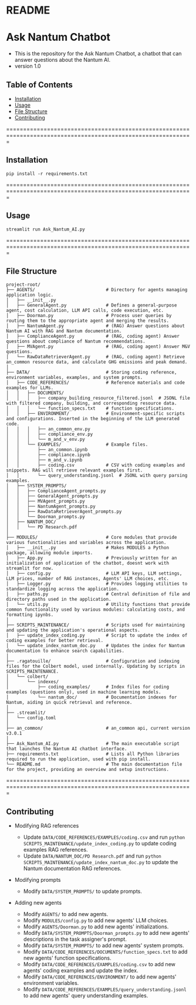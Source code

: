 # README #

# Ask Nantum Chatbot

* This is the repository for the Ask Nantum Chatbot, a chatbot that can answer questions about the Nantum AI.
* version 1.0

## Table of Contents
- [Installation](#installation)
- [Usage](#usage)
- [File Structure](#file-structure)
- [Contributing](#contributing)

=============================================================================================================
## Installation

	pip install -r requirements.txt
=============================================================================================================
## Usage

	streamlit run Ask_Nantum_AI.py
=============================================================================================================
## File Structure

    project-root/
    ├── AGENTS/                           # Directory for agents managing application logic.
    │   ├── __init__.py                   
    │   ├── GeneralAgent.py               # Defines a general-purpose agent, cost calculation, LLM API calls, code execution, etc.  
    │   ├── Doorman.py                    # Process user queries by routing them to the appropriate agent and merging the results.
    │   ├── NantumAgent.py                # (RAG) Answer questions about Nantum AI with RAG and Nantum documentation.
    │   ├── ComplianceAgent.py            # (RAG, coding agent) Answer questions about compliance of Nantum recommendations.
    │   ├── MVAgent.py                    # (RAG, coding agent) Answer M&V questions.
    │   └── RawDataRetrieverAgent.py      # (RAG, coding agent) Retrieve an_common resource data, and calculate GHG emissions and peak demand.
    │
    ├── DATA/                             # Storing coding reference, environment variables, examples, and system prompts.
    │   ├── CODE_REFERENCES/              # Reference materials and code examples for LLMs.
    │   │   ├── DOCUMENTS/                
    │   │   │   ├── company_building_resource_filtered.jsonl  # JSONL file with filtered company, building, and corresponding resource data.
    │   │   │   └── function_specs.txt    # function specifications.
    │   │   ├── ENVIRONMENT/              # Environment-specific scripts and configurations. Inserted in the beginning of the LLM generated code.
    │   │   │   ├── an_common_env.py      
    │   │   │   ├── compliance_env.py    
    │   │   │   └── m_and_v_env.py        
    │   │   └── EXAMPLES/                 # Example files.
    │   │       ├── an_common.ipynb       
    │   │       ├── compliance.ipynb
    │   │       ├── m_and_v.ipynb
    │   │       ├── coding.csv            # CSV with coding examples and snippets. RAG will retrieve relevant examples first.
    │   │       └── query_understanding.jsonl  # JSONL with query parsing examples.
    │   ├── SYSTEM_PROMPTS/
    │   │   ├── ComplianceAgent_prompts.py
    │   │   ├── GeneralAgent_prompts.py
    │   │   ├── MVAgent_prompts.py
    │   │   ├── NantumAgent_prompts.py
    │   │   ├── RawDataRetrieverAgent_prompts.py
    │   │   └── Doorman_prompts.py
    │   ├── NANTUM_DOC/
    │   │   └── PD Research.pdf
    │
    ├── MODULES/                          # Core modules that provide various functionalities and variables across the application.
    │   ├── __init__.py                   # Makes MODULES a Python package, allowing module imports.
    │   ├── App.py                        # Previously written for an initialization of application of the chatbot, doesnt work with streamlit for now.
    │   ├── config.py                     # LLM API keys, LLM settings, LLM prices, number of RAG instances, Agents' LLM choices, etc.
    │   ├── Logger.py                     # Provides logging utilities to standardize logging across the application.
    │   ├── paths.py                      # Central definition of file and directory paths used in the application.
    │   └── utils.py                      # Utility functions that provide common functionality used by various modules: calculating costs, and formatting ipynbs.
    │
    ├── SCRIPTS_MAINTENANCE/              # Scripts used for maintaining and updating the application's operational aspects.
    │   ├── update_index_coding.py        # Script to update the index of coding examples for better retrieval.
    │   └── update_index_nantum_doc.py    # Updates the index for Nantum documentation to enhance search capabilities.
    │
    ├── .ragatouille/                     # Configuration and indexing files for the Colbert model, used internally. Updating by scripts in SCRIPTS_MAINTENANCE.
    │   └── colbert/                      
    │       └── indexes/                  
    │           ├── coding_examples/      # Index files for coding examples (questions only), used in machine learning models.
    │           └── nantum_doc/           # Documentation indexes for Nantum, aiding in quick retrieval and reference.
    │
    ├── .streamlit/                       
    │   └── config.toml                   
    │
    ├── an_common/                        # an_common api, current version v3.0.1
    │
    ├── Ask_Nantum_AI.py                  # The main executable script that launches the Nantum AI chatbot interface.
    ├── requirements.txt                  # Lists all Python libraries required to run the application, used with pip install.
    └── README.md                         # The main documentation file for the project, providing an overview and setup instructions.

=============================================================================================================
## Contributing

  * Modifying RAG references

    - Update `DATA/CODE_REFERENCES/EXAMPLES/coding.csv` and run `python SCRIPTS_MAINTENANCE/update_index_coding.py` to update coding examples RAG references.
    - Update `DATA/NANTUM_DOC/PD Research.pdf` and run `python SCRIPTS_MAINTENANCE/update_index_nantum_doc.py` to update the Nantum documentation RAG references.

* Modifying prompts

    - Modify `DATA/SYSTEM_PROMPTS/` to update prompts.

* Adding new agents

    - Modify `AGENTS/` to add new agents.
    - Modify `MODULES/config.py` to add new agents' LLM choices.
    - Modify `AGENTS/Doorman.py` to add new agents' initializations.
    - Modify `DATA/SYSTEM_PROMPTS/Doorman_prompts.py` to add new agents' descriptions in the task assigner's prompt.
    - Modify `DATA/SYSTEM_PROMPTS/` to add new agents' system prompts.
    - Modify `DATA/CODE_REFERENCES/DOCUMENTS/function_specs.txt` to add new agents' function specifications.
    - Modify `DATA/CODE_REFERENCES/EXAMPLES/coding.csv` to add new agents' coding examples and update the index.
    - Modify `DATA/CODE_REFERENCES/ENVIRONMENT/` to add new agents' environment variables.
    - Modify `DATA/CODE_REFERENCES/EXAMPLES/query_understanding.jsonl` to add new agents' query understanding examples.